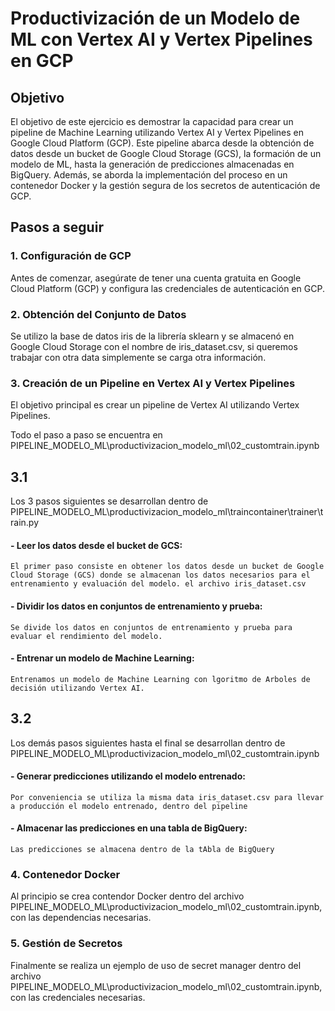 # Productivización de un Modelo de ML con Vertex AI y Vertex Pipelines en GCP

## Objetivo

El objetivo de este ejercicio es demostrar la capacidad para crear un pipeline de Machine Learning utilizando Vertex AI y Vertex Pipelines en Google Cloud Platform (GCP). Este pipeline abarca desde la obtención de datos desde un bucket de Google Cloud Storage (GCS), la formación de un modelo de ML, hasta la generación de predicciones almacenadas en BigQuery. Además, se aborda la implementación del proceso en un contenedor Docker y la gestión segura de los secretos de autenticación de GCP.

## Pasos a seguir

### 1. Configuración de GCP

Antes de comenzar, asegúrate de tener una cuenta gratuita en Google Cloud Platform (GCP) y configura las credenciales de autenticación en GCP.

### 2. Obtención del Conjunto de Datos

Se utilizo la base de datos iris de la librería sklearn y se almacenó en Google Cloud Storage con el nombre de iris_dataset.csv, si queremos trabajar con otra data
simplemente se carga otra información.

### 3. Creación de un Pipeline en Vertex AI y Vertex Pipelines

El objetivo principal es crear un pipeline de Vertex AI utilizando Vertex Pipelines.

Todo el paso a paso se encuentra en PIPELINE_MODELO_ML\productivizacion_modelo_ml\02_customtrain.ipynb

## 3.1 
Los 3 pasos siguientes se desarrollan dentro de PIPELINE_MODELO_ML\productivizacion_modelo_ml\traincontainer\trainer\train.py

#### - Leer los datos desde el bucket de GCS:

    El primer paso consiste en obtener los datos desde un bucket de Google Cloud Storage (GCS) donde se almacenan los datos necesarios para el 
    entrenamiento y evaluación del modelo. el archivo iris_dataset.csv


#### - Dividir los datos en conjuntos de entrenamiento y prueba:

    Se divide los datos en conjuntos de entrenamiento y prueba para evaluar el rendimiento del modelo.

#### - Entrenar un modelo de Machine Learning:

    Entrenamos un modelo de Machine Learning con lgoritmo de Arboles de decisión utilizando Vertex AI.
    
## 3.2
Los demás pasos siguientes hasta el final se desarrollan dentro de PIPELINE_MODELO_ML\productivizacion_modelo_ml\02_customtrain.ipynb

#### - Generar predicciones utilizando el modelo entrenado:

    Por conveniencia se utiliza la misma data iris_dataset.csv para llevar a producción el modelo entrenado, dentro del pipeline

#### - Almacenar las predicciones en una tabla de BigQuery:

    Las predicciones se almacena dentro de la tAbla de BigQuery

### 4. Contenedor Docker

Al principio se crea contendor Docker dentro del archivo  PIPELINE_MODELO_ML\productivizacion_modelo_ml\02_customtrain.ipynb, con las dependencias necesarias.

### 5. Gestión de Secretos

Finalmente se realiza un ejemplo de uso de secret manager dentro del archivo  PIPELINE_MODELO_ML\productivizacion_modelo_ml\02_customtrain.ipynb, con las credenciales necesarias.


